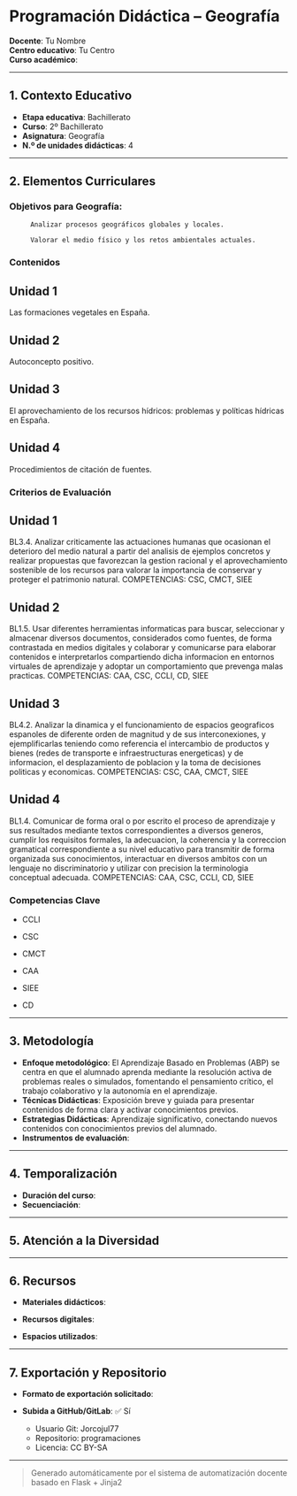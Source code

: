 # Programación Didáctica – Geografía

**Docente**: Tu Nombre  
**Centro educativo**: Tu Centro  
**Curso académico**:   

---

## 1. Contexto Educativo

- **Etapa educativa**: Bachillerato
- **Curso**: 2º Bachillerato
- **Asignatura**: Geografía
- **N.º de unidades didácticas**: 4

---
## 2. Elementos Curriculares

<h3>Objetivos para Geografía:</h3>


  <ul>
    
      Analizar procesos geográficos globales y locales.
    
      Valorar el medio físico y los retos ambientales actuales.
    
  </ul>


### Contenidos

## Unidad 1
Las formaciones vegetales en España.

## Unidad 2
Autoconcepto positivo.

## Unidad 3
El aprovechamiento de los recursos hídricos: problemas y políticas hídricas en España.

## Unidad 4
Procedimientos de citación de fuentes.


### Criterios de Evaluación

## Unidad 1
BL3.4. Analizar criticamente las actuaciones humanas que ocasionan el deterioro del medio natural a
partir del analisis de ejemplos concretos y realizar propuestas que favorezcan la gestion racional y el
aprovechamiento sostenible de los recursos para valorar la importancia de conservar y proteger el
patrimonio natural.
COMPETENCIAS: CSC, CMCT, SIEE

## Unidad 2
BL1.5. Usar diferentes herramientas informaticas para buscar, seleccionar y almacenar diversos
documentos, considerados como fuentes, de forma contrastada en medios digitales y colaborar y
comunicarse para elaborar contenidos e interpretarlos compartiendo dicha informacion en entornos
virtuales de aprendizaje y adoptar un comportamiento que prevenga malas practicas.
COMPETENCIAS: CAA, CSC, CCLI, CD, SIEE

## Unidad 3
BL4.2. Analizar la dinamica y el funcionamiento de espacios geograficos espanoles de diferente orden de
magnitud y de sus interconexiones, y ejemplificarlas teniendo como referencia el intercambio de
productos y bienes (redes de transporte e infraestructuras energeticas) y de informacion, el
desplazamiento de poblacion y la toma de decisiones politicas y economicas.
COMPETENCIAS: CSC, CAA, CMCT, SIEE

## Unidad 4
BL1.4. Comunicar de forma oral o por escrito el proceso de aprendizaje y sus resultados mediante textos
correspondientes a diversos generos, cumplir los requisitos formales, la adecuacion, la coherencia y la
correccion gramatical correspondiente a su nivel educativo para transmitir de forma organizada sus
conocimientos, interactuar en diversos ambitos con un lenguaje no discriminatorio y utilizar con precision
la terminologia conceptual adecuada.
COMPETENCIAS: CAA, CSC, CCLI, CD, SIEE


### Competencias Clave


- CCLI

- CSC

- CMCT

- CAA

- SIEE

- CD



---

## 3. Metodología

- **Enfoque metodológico**: El Aprendizaje Basado en Problemas (ABP) se centra en que el alumnado aprenda mediante la resolución activa de problemas reales o simulados, fomentando el pensamiento crítico, el trabajo colaborativo y la autonomía en el aprendizaje.
- **Técnicas Didácticas**: Exposición breve y guiada para presentar contenidos de forma clara y activar conocimientos previos.
- **Estrategias Didácticas**: Aprendizaje significativo, conectando nuevos contenidos con conocimientos previos del alumnado.
- **Instrumentos de evaluación**: 

---

## 4. Temporalización

- **Duración del curso**: 
- **Secuenciación**:  
  

---

## 5. Atención a la Diversidad



---

## 6. Recursos

- **Materiales didácticos**:  
  
- **Recursos digitales**:  
  
- **Espacios utilizados**: 

---

## 7. Exportación y Repositorio

- **Formato de exportación solicitado**: 
- **Subida a GitHub/GitLab**: ✅ Sí

  - Usuario Git: Jorcojul77
  - Repositorio: programaciones
  - Licencia: CC BY-SA


---

> Generado automáticamente por el sistema de automatización docente basado en Flask + Jinja2